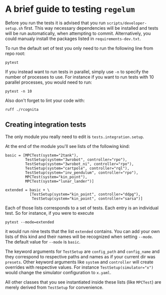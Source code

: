 # A brief guide to testing `regelum`

Before you run the tests it is advised that you run `scripts/developer-setup.sh` first.
This way necessary dependencies will be installed and tests will be run automatically, when attempting to commit.
Alternatively, you could manualy install the packages listed in `requirements-dev.txt`.

To run the default set of test you only need to run the following line from repo root:
```angular2html
pytest
```

If you instead want to run tests in parallel, simply use `-n` to specify the number of processes to use.
For instance if you want to run tests with 10 parallel processes, you would need to run:
```angular2html
pytest -n 10
```

Also don't forget to lint your code with:
```angular2html
ruff ./rcognita
```

## Creating integration tests


The only module you really need to edit is `tests.integration.setup`.

At the end of the module you'll see lists of the following kind:

```angular2html
basic = [MPCTest(system="2tank"),
         TestSetup(system="3wrobot", controller="rpo"),
         TestSetup(system="3wrobot_ni", controller="rpo"),
         TestSetup(system="cartpole", controller="rql"),
         TestSetup(system="inv_pendulum", controller="rpo"),
         MPCTest(system="kin_point"),
         MPCTest(system="lunar_lander")]

extended = basic + \
           [TestSetup(system="kin_point", controller="ddpg"),
            TestSetup(system="kin_point", controller="sarsa")]
```

Each of those lists corresponds to a set of tests. Each entry is an individual test.
So for instance, if you were to execute
```
pytest --mode=extended
```
it would run nine tests that the list `extended` contains. 
You can add your own lists of this kind and their names will be recognized when setting `--mode`.
The default value for `--mode` is `basic`.

The keyword arguments for `TestSetup` are `config_path` and `config_name` and they correspond to respective paths and
names as if your current dir was `presets`. Other keyword arguments like `system` and `controller` will create overrides with respective values.
For instance `TestSetup(simulator="x")` would change the simulator configuration to `x.yaml`.

All other classes that you see instantiated inside these lists (like `MPCTest`) are merely derived from `TestSetup` for convenience.

